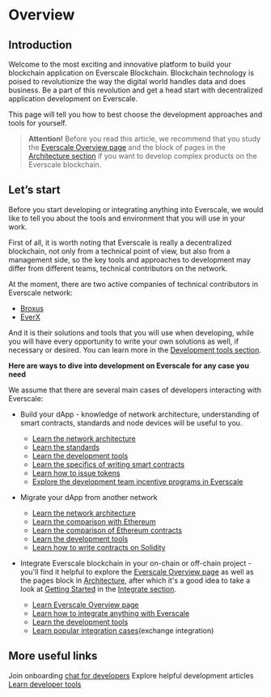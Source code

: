 # Overview 

## Introduction

Welcome to the most exciting and innovative platform to build your blockchain application on Everscale Blockchain. Blockchain technology is poised to revolutionize the way the digital world handles data and does business. Be a part of this revolution and get a head start with decentralized application development on Everscale.

This page will tell you how to best choose the development approaches and tools for yourself.

> **Attention!** Before you read this article, we recommend that you study the [Everscale Overview page](../learn/everscale-overview/) and the block of pages in the [Architecture section](../arch/) if you want to develop complex products on the Everscale blockchain.

## Let’s start

Before you start developing or integrating anything into Everscale, we would like to tell you about the tools and environment that you will use in your work.

First of all, it is worth noting that Everscale is really a decentralized blockchain, not only from a technical point of view, but also from a management side, so the key tools and approaches to development may differ from different teams, technical contributors on the network.

At the moment, there are two active companies of technical contributors in Everscale network:

- [Broxus](https://broxus.com)
- [EverX](https://everx.dev)

And it is their solutions and tools that you will use when developing, while you will have every opportunity to write your own solutions as well, if necessary or desired.
You can learn more in the [Development tools section](../develop/sdk-tools/overview.md).

**Here are ways to dive into development on Everscale for any case you need**

We assume that there are several main cases of developers interacting with Everscale:

- Build your dApp - knowledge of network architecture, understanding of smart contracts, standards and node devices will be useful to you.
  - [Learn the network architecture](../arch/)
  - [Learn the standards](../standard/)
  - [Learn the development tools](../develop/sdk-tools/overview.md)
  - [Learn the specifics of writing smart contracts](../develop/smart-contract/overview.md)
  - [Learn how to issue tokens](../develop/smart-digital-assets/issue-ft.md)
  - [Explore the development team incentive programs in Everscale](../develop/hackathons-grants.md)
- Migrate your dApp from another network
  - [Learn the network architecture](../arch/)
  - [Learn the comparison with Ethereum](../develop/from-another-platform/comparison-with-ethereum.md)
  - [Learn the comparison of Ethereum contracts](../develop/from-another-platform/comparison-with-ethereum-contracts.md)
  - [Learn the development tools](../develop/sdk-tools/overview.md)
  - [Learn how to write contracts on Solidity](../develop/smart-contract/developing-with-tvm-solidity.md)

- Integrate Everscale blockchain in your on-chain or off-chain project - you'll find it helpful to explore the [Everscale Overview page](../learn/everscale-overview/) as well as the pages block in [Architecture](../arch/), after which it's a good idea to take a look at [Getting Started](../develop/integrate/tutorial/getting-started.md) in the [Integrate section](../develop/integrate/).
  - [Learn Everscale Overview page](../learn/everscale-overview/)
  - [Learn how to integrate anything with Everscale](../develop/integrate/tutorial/getting-started.md)
  - [Learn the development tools](../develop/sdk-tools/overview.md)
  - [Learn popular integration cases](../develop/integrate/tutorial/add-everscale-to-your-exchange.md)(exchange integration)

## More useful links

Join onboarding [chat for developers](https://https://t.me/everdev)
Explore helpful development articles
[Learn developer tools](../develop/sdk-tools/overview.md)
